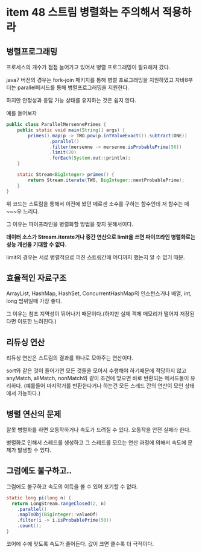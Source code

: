 # item 48 스트림 병렬화는 주의해서 적용하라

## 병렬프로그래밍

프로세스의 개수가 점점 늘어가고 있어서 병렬 프로그래밍이 필요해져 갔다.

java7 버전의 경우는 fork-join 패키지를 통해 병렬 프로그래밍을 지원하였고 자바8부터는 parallel메서드를 통해 병렬프로그래밍을 지원한다.

하지만 안정성과 응답 가능 상태를 유지하는 것은 쉽지 않다.

예를 들어보자

```java
public class ParallelMersennePrimes {
    public static void main(String[] args) {
        primes().map(p -> TWO.pow(p.intValueExact()).subtract(ONE))
                .parallel()
                .filter(mersenne -> mersenne.isProbablePrime(50))
                .limit(20)
                .forEach(System.out::println);
    }

    static Stream<BigInteger> primes() {
        return Stream.iterate(TWO, BigInteger::nextProbablePrime);
    }
}

```

위 코드는 스트림을 통해서 이전에 봤던 메르센 소수를 구하는 함수인데 저 함수는 매~~~우 느리다.

그 이유는 파이프라인을 병렬화할 방법을 찾지 못해서이다.

__데이터 소스가 Stream.iterate거나 중간 연산으로 limit을 쓰면 파이프라인 병렬화로는 성능 개선을 기대할 수 없다.__

limit의 경우는 서로 병렬적으로 퍼진 스트림간에 어디까지 했는지 알 수 없기 때문.



## 효율적인 자료구조

ArrayList, HashMap, HashSet, ConcurrentHashMap의 인스턴스거나 배열, int, long 범위일때 가장 좋다.

그 이유는 참조 지역성이 뛰어나기 때문이다.(하지만 실제 객체 메모리가 떨어져 저장된다면 이또한 느려진다.)



## 리듀싱 연산

리듀싱 연산은 스트림의 결과를 하나로 모아주는 연산이다.

sort와 같은 것이 들어가면 모든 것들을 모아서 수행해야 하기때문에 적당하지 않고 anyMatch, allMatch, nonMatch와 같이 조건에 맞으면 바로 반환되는 메서드들이 유리하다. (예를들어 마지막거를 반환한다거나 하는건 모든 스레드 간의 연산이 모인 상태에서 가능하다.)



## 병렬 연산의 문제

잘못 병렬화를 하면 오동작하거나 속도가 드려질 수 있다. 오동작을 안전 실패라 한다. 

병렬화로 인해서 스레드를 생성하고 그 스레드를 모으는 연산 과정에 의해서 속도에 문제가 발생할 수 있다.



## 그럼에도 불구하고..

그럼에도 불구하고 속도의 이득을 볼 수 있어 포기할 수 없다.

```java
static long pi(long n) {
  return LongStream.rangeClosed(2, n)
    .parallel()
    .mapToObj(BigInteger::valueOf)
    .filter(i -> i.isProbablePrime(50))
    .count();
}
```

코어에 수에 맞도록 속도가 줄어든다. 값이 크면 클수록 더 극적이다.